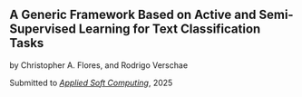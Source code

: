 ## A Generic Framework Based on Active and Semi-Supervised Learning for Text Classification Tasks

by Christopher A. Flores, and Rodrigo Verschae

Submitted to *<a href="https://www.sciencedirect.com/journal/applied-soft-computing" target="_blank">Applied Soft Computing</a>*, 2025
